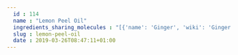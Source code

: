 ```yaml
---
  id : 114
  name : "Lemon Peel Oil"
  ingredients_sharing_molecules : "[{'name': 'Ginger', 'wiki': 'Ginger', 'id': 333, 'category': 'Spice', 'common_molecules': [159055, 379, 26049, 1549025, 61098, 8194, 13187, 638014, 14529, 6986, 9017, 11468, 7463, 7794, 64685, 61016, 985, 5315892]}, {'name': 'Orange', 'wiki': 'Orange_(fruit)', 'id': 194, 'category': 'Fruit', 'common_molecules': [26049, 14529, 5352438, 1549025, 61098, 8194, 638014, 8164, 6986, 7463, 7794, 61780, 9855795, 62350, 9017, 5315892]}, {'name': 'Thyme', 'wiki': 'Thyme', 'id': 269, 'category': 'Herb', 'common_molecules': [159055, 16666, 14529, 26049, 1549025, 61235, 6986, 7792, 326, 7463, 64685, 5315892, 9855795, 8180]}, {'name': 'Mango', 'wiki': 'Mango', 'id': 190, 'category': 'Fruit', 'common_molecules': [16666, 379, 5352438, 1549025, 8194, 638014, 14529, 6986, 460, 5315892, 9855795, 985, 8180]}, {'name': 'Tea', 'wiki': 'Tea', 'id': 310, 'category': 'Plant', 'common_molecules': [16666, 379, 5352438, 1549025, 11468, 13187, 638014, 14529, 6986, 460, 5315892, 61235, 8180]}]"
  slug : lemon-peel-oil
  date : 2019-03-26T08:47:11+01:00
---
```



